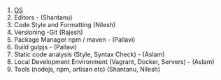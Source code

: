 1. [OS](linux.md)
1. Editors - (Shantanu)
2. Code Style and Formatting (Nilesh)
3. Versioning  -Git (Rajesh)
4. Package Manager npm / maven - (Pallavi)
5. Build gulpjs - (Pallavi) 
6. Static code analysis (Style, Syntax Check) - (Aslam)
7. Local Development Environment (Vagrant, Docker, Servers) - (Aslam)
8. Tools (nodejs, npm, artisan etc) (Shantanu, Nilesh)
